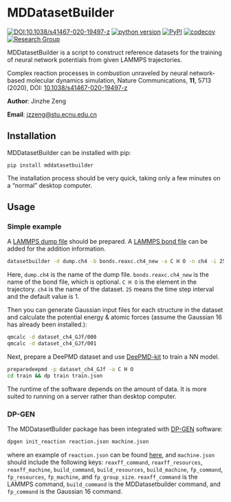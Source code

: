 # MDDatasetBuilder

[![DOI:10.1038/s41467-020-19497-z](https://img.shields.io/badge/DOI-10.1038%2Fs41467--020--19497--z-blue)](https://doi.org/10.1038/s41467-020-19497-z)
[![python version](https://img.shields.io/pypi/pyversions/mddatasetbuilder.svg?logo=python&logoColor=white)](https://pypi.org/project/mddatasetbuilder)
[![PyPI](https://img.shields.io/pypi/v/mddatasetbuilder.svg)](https://pypi.org/project/mddatasetbuilder)
[![codecov](https://codecov.io/gh/njzjz/mddatasetbuilder/branch/master/graph/badge.svg)](https://codecov.io/gh/njzjz/mddatasetbuilder)
[![Research Group](https://img.shields.io/website-up-down-green-red/https/computchem.cn.svg?label=Research%20Group)](https://computchem.cn)

MDDatasetBuilder is a script to construct reference datasets for the training of neural network potentials from given LAMMPS trajectories.

Complex reaction processes in combustion unraveled by neural network-based molecular dynamics simulation, Nature Communications, **11**, 5713 (2020), DOI: [10.1038/s41467-020-19497-z](https://doi.org/10.1038/s41467-020-19497-z)

**Author**: Jinzhe Zeng

**Email**: jzzeng@stu.ecnu.edu.cn

## Installation

MDDatasetBuilder can be installed with pip:

```
pip install mddatasetbuilder
```

The installation process should be very quick, taking only a few minutes on a “normal” desktop computer. 

## Usage
### Simple example

A [LAMMPS dump file](https://lammps.sandia.gov/doc/dump.html) should be prepared. A [LAMMPS bond file](http://lammps.sandia.gov/doc/fix_reax_bonds.html) can be added for the addition information.

```bash
datasetbuilder -d dump.ch4 -b bonds.reaxc.ch4_new -a C H O -n ch4 -i 25
```

Here, `dump.ch4` is the name of the dump file. `bonds.reaxc.ch4_new` is the name of the bond file, which is optional. `C H O` is the element in the trajectory. `ch4` is the name of the dataset. `25` means the time step interval and the default value is 1.

Then you can generate Gaussian input files for each structure in the dataset and calculate the potential energy & atomic forces (assume the Gaussian 16 has already been installed.):

```bash
qmcalc -d dataset_ch4_GJf/000
qmcalc -d dataset_ch4_GJf/001
```

Next, prepare a DeePMD dataset and use [DeePMD-kit](https://github.com/deepmodeling/deepmd-kit) to train a NN model.

```bash
preparedeepmd -p dataset_ch4_GJf -a C H O
cd train && dp train train.json
```

The runtime of the software depends on the amount of data. It is more suited to running on a server rather than desktop computer.

### DP-GEN
The MDDatasetBuilder package has been integrated with [DP-GEN](https://github.com/deepmodeling/dpgen) software:
```bash
dpgen init_reaction reaction.json machine.json
```
where an example of `reaction.json` can be found [here](https://github.com/deepmodeling/dpgen/blob/v0.9.1/examples/init/reaction.json), and `machine.json` should include the following keys:
`reaxff_command`, `reaxff_resources`, `reaxff_machine`, `build_command`, `build_resources`, `build_machine`, `fp_command`, `fp_resources`, `fp_machine`, and `fp_group_size`.
`reaxff_command` is the LAMMPS command, `build_command` is the MDDatasetbuilder command, and `fp_command` is the Gaussian 16 command.
